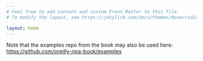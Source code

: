 ```yaml
---
# Feel free to add content and custom Front Matter to this file.
# To modify the layout, see https://jekyllrb.com/docs/themes/#overriding-theme-defaults

layout: home
---
```


Note that the examples repo from the book may also be used here:
https://github.com/oreilly-npa-book/examples